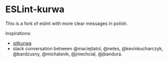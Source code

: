 # ESLint-kurwa

This is a fork of eslint with more clear messages in polish.


Inspirations:

* [gitkurwa](https://github.com/jakubnabrdalik/gitkurwa)
* slack conversation between @maciejtatol, @netes, @kevinkucharczyk, @bardzusny,
@michalsnik, @jniechcial, @jbandura.

